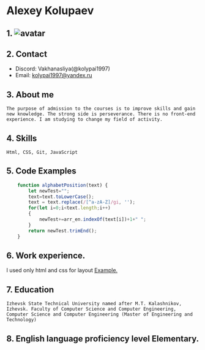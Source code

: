 # Alexey Kolupaev
## 1. ![avatar](https://www.karusel-tv.ru/f/uploads/monthly_05_2015/post-133886-0-32456700-1431958548.jpeg)  
## 2. Contact  
* Discord: Vakhanasliya(@kolypai1997)
* Email: kolypai1997@yandex.ru
## 3. About me  
    The purpose of admission to the courses is to improve skills and gain new knowledge. The strong side is perseverance. There is no front-end experience. I am studying to change my field of activity.
## 4. Skills  
    Html, CSS, Git, JavaScript
## 5. Code Examples  
```javascript
    function alphabetPosition(text) {
        let newTest="";
        text=text.toLowerCase();
        text = text.replace(/[^a-zA-Z]/gi, '');
        for(let i=0;i<text.length;i++)
        {
            newTest+=arr_en.indexOf(text[i])+1+" ";
        }
        return newTest.trimEnd();
    }
```
## 6. Work experience.  
  I used only html and css for layout [Example.](https://github.com/kolypai1997/FirstWeb/tree/master/project2)
## 7. Education  
    Izhevsk State Technical University named after M.T. Kalashnikov, Izhevsk. Faculty of Computer Science and Computer Engineering, Computer Science and Computer Engineering (Master of Engineering and Technology)
## 8. English language proficiency level Elementary.